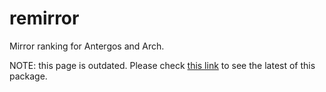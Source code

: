 # remirror
Mirror ranking for Antergos and Arch.<br>

NOTE: this page is outdated.
Please check [this link](https://github.com/manuel-192/m-m) to see the latest of this package.

